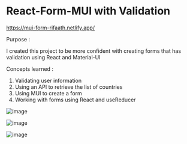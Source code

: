 # React-Form-MUI with Validation

https://mui-form-rifaath.netlify.app/

Purpose : 

I created this project to be more confident with creating forms that has validation using React and Material-UI

Concepts learned : 

1. Validating user information
2. Using an API to retrieve the list of countries
3. Using MUI to create a form
4. Working with forms using React and useReducer

![image](https://user-images.githubusercontent.com/72337379/150691363-cd21b5fe-57d4-430d-b619-4de511eebb54.png)





























![image](https://user-images.githubusercontent.com/72337379/150691404-5c8485b1-c534-42c7-82b4-324c4209b2e7.png)































![image](https://user-images.githubusercontent.com/72337379/150691470-c56a0328-0576-418c-9160-0f9b63481bd4.png)

